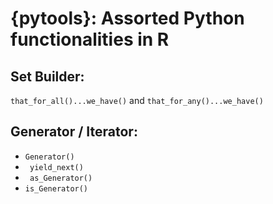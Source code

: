 # {pytools}: Assorted Python functionalities in R
## Set Builder:
```that_for_all()...we_have()``` and ```that_for_any()...we_have()```
## Generator / Iterator:

<ul> 
  <li> <code>Generator()</code> </li> 
  <li><code> yield_next()</code> </li> 
  <li><code> as_Generator()</code> </li> 
  <li><code>is_Generator()</code> </li>
</ul>
